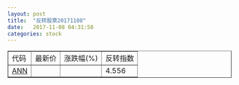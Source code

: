 ```yaml
---
layout: post
title:  "反转股票20171108"
date:   2017-11-08 04:31:58
categories: stock
---
```


<script type="text/javascript">
var stockList = []
stockList.push('gb_ann');
</script>

<table border="1">
 <tr>
 <td>代码</td>
  <td>最新价</td>
  <td>涨跌幅(%)</td>
 <td>反转指数</td>
</tr>
  <tr id="ann"><td><a href="http://stock.finance.sina.com.cn/usstock/quotes/ANN.html" target="_blank">ANN</a></td><td></td><td></td><td>4.556</td></tr>
</table>
